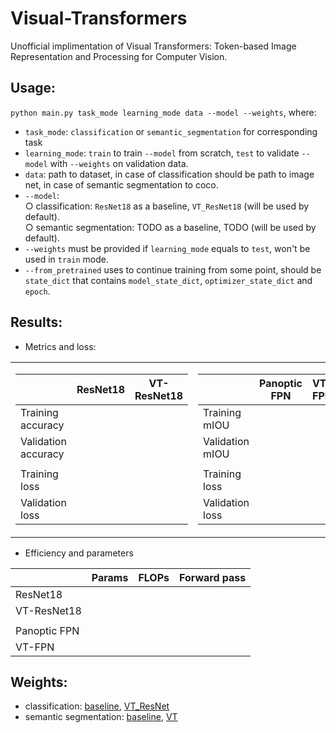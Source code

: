 # Visual-Transformers
Unofficial implimentation of Visual Transformers: Token-based Image Representation and Processing for Computer Vision.

## Usage:
`python main.py task_mode learning_mode data --model --weights`, where:
* `task_mode`: `classification` or `semantic_segmentation` for corresponding task
* `learning_mode`: `train` to train `--model` from scratch, `test` to validate `--model` with `--weights` on validation data.
* `data`: path to dataset, in case of classification should be path to image net, in case of semantic segmentation to coco.
* `--model`:   
  ○ classification: `ResNet18` as a baseline, `VT_ResNet18` (will be used by default).  
  ○ semantic segmentation: TODO as a baseline, TODO (will be used by default).  
* `--weights` must be provided if `learning_mode` equals to `test`, won't be used in `train` mode.
* `--from_pretrained` uses to continue training from some point, should be `state_dict` that contains `model_state_dict`, `optimizer_state_dict` and `epoch`.

## Results:  
* Metrics and loss:
<table>
  <tr>  
    <td>    
    
|                      | ResNet18 | VT-ResNet18 |
|----------------------|----------|-------------|
| Training accuracy    |          |             |
| Validation accuracy  |          |             |
|                      |          |             |
| Training loss        |          |             |
| Validation loss      |          |             |

   
   </td><td>  
      
|                 | Panoptic FPN | VT-FPN |
|-----------------|--------------|--------|
| Training mIOU   |              |        |
| Validation mIOU |              |        |
|                 |              |        |
| Training loss   |              |        |
| Validation loss |              |        |


   </td>  
  </tr>
</table>

* Efficiency and parameters

|              | Params | FLOPs | Forward pass |
|--------------|--------|-------|--------------|
| ResNet18     |        |       |              |
| VT-ResNet18  |        |       |              |
|              |        |       |              |
| Panoptic FPN |        |       |              |
| VT-FPN       |        |       |              |

## Weights:
* classification: [baseline](https://drive.google.com/file/d/1-7zrZD2TekIIcAa4im0i5fi31ZG90sP9/view?usp=sharing), [VT_ResNet](TODO)
* semantic segmentation: [baseline](TODO), [VT](TODO)
  
